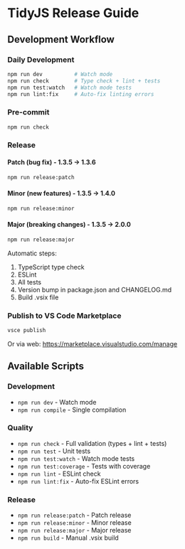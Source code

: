 # TidyJS Release Guide

## Development Workflow

### Daily Development

```bash
npm run dev          # Watch mode
npm run check        # Type check + lint + tests
npm run test:watch   # Watch mode tests
npm run lint:fix     # Auto-fix linting errors
```

### Pre-commit

```bash
npm run check
```

### Release

#### Patch (bug fix) - 1.3.5 → 1.3.6
```bash
npm run release:patch
```

#### Minor (new features) - 1.3.5 → 1.4.0
```bash
npm run release:minor
```

#### Major (breaking changes) - 1.3.5 → 2.0.0
```bash
npm run release:major
```

Automatic steps:
1. TypeScript type check
2. ESLint
3. All tests
4. Version bump in package.json and CHANGELOG.md
5. Build .vsix file

### Publish to VS Code Marketplace

```bash
vsce publish
```

Or via web: https://marketplace.visualstudio.com/manage

## Available Scripts

### Development
- `npm run dev` - Watch mode
- `npm run compile` - Single compilation

### Quality
- `npm run check` - Full validation (types + lint + tests)
- `npm run test` - Unit tests
- `npm run test:watch` - Watch mode tests
- `npm run test:coverage` - Tests with coverage
- `npm run lint` - ESLint check
- `npm run lint:fix` - Auto-fix ESLint errors

### Release
- `npm run release:patch` - Patch release
- `npm run release:minor` - Minor release
- `npm run release:major` - Major release
- `npm run build` - Manual .vsix build

